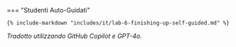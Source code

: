 <!-- === "@Build Workshop"

    {% include-markdown "includes/it/lab-6-finishing-up-event.md" %} -->

=== "Studenti Auto-Guidati"

    {% include-markdown "includes/it/lab-6-finishing-up-self-guided.md" %}

*Tradotto utilizzando GitHub Copilot e GPT-4o.*

